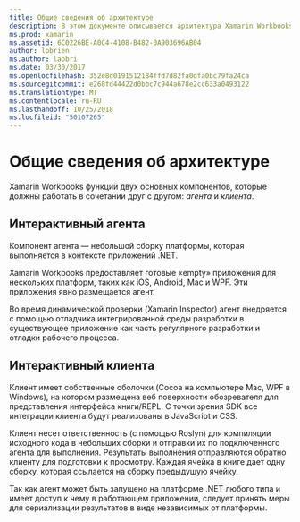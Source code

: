 ```yaml
---
title: Общие сведения об архитектуре
description: В этом документе описывается архитектура Xamarin Workbooks, проверки, как интерактивный агента и интерактивном клиентском работают вместе.
ms.prod: xamarin
ms.assetid: 6C0226BE-A0C4-4108-B482-0A903696AB04
author: lobrien
ms.author: laobri
ms.date: 03/30/2017
ms.openlocfilehash: 352e8d0191512184ffd7d82fa0dfa0bc79fa24ca
ms.sourcegitcommit: e268fd44422d0bbc7c944a678e2cc633a0493122
ms.translationtype: MT
ms.contentlocale: ru-RU
ms.lasthandoff: 10/25/2018
ms.locfileid: "50107265"
---
```

# <a name="architecture-overview"></a>Общие сведения об архитектуре

Xamarin Workbooks функций двух основных компонентов, которые должны работать в сочетании друг с другом: _агента_ и _клиента_.

## <a name="interactive-agent"></a>Интерактивный агента

Компонент агента — небольшой сборку платформы, которая выполняется в контексте приложений .NET.

Xamarin Workbooks предоставляет готовые «empty» приложения для нескольких платформ, таких как iOS, Android, Mac и WPF. Эти приложения явно размещается агент.

Во время динамической проверки (Xamarin Inspector) агент внедряется с помощью отладчика интегрированной среды разработки в существующее приложение как часть регулярного разработки и отладки рабочего процесса.

## <a name="interactive-client"></a>Интерактивный клиента

Клиент имеет собственные оболочки (Cocoa на компьютере Mac, WPF в Windows), на котором размещена веб поверхности обозревателя для представления интерфейса книги/REPL. С точки зрения SDK все интеграции клиента будут реализованы в JavaScript и CSS.

Клиент несет ответственность (с помощью Roslyn) для компиляции исходного кода в небольших сборки и отправки их по подключенного агента для выполнения. Результаты выполнения отправляются обратно клиенту для подготовки к просмотру. Каждая ячейка в книге дает одну сборку, которая ссылается на сборку предыдущую ячейку.

Так как агент может быть запущено на платформе .NET любого типа и имеет доступ к чему в работающем приложении, следует принять меры для сериализации результатов в виде независимых от платформы.
